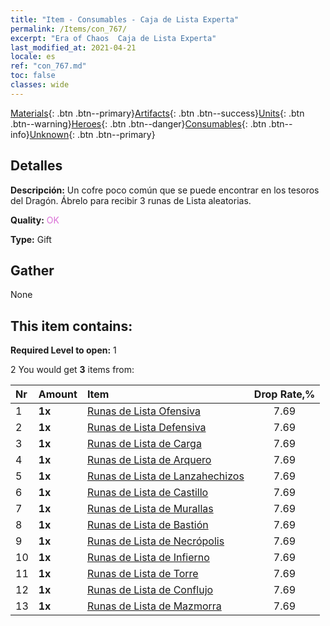 ```yaml
---
title: "Item - Consumables - Caja de Lista Experta"
permalink: /Items/con_767/
excerpt: "Era of Chaos  Caja de Lista Experta"
last_modified_at: 2021-04-21
locale: es
ref: "con_767.md"
toc: false
classes: wide
---
```

 [Materials](/es/Items/){: .btn .btn--primary}[Artifacts](/es/Items/Artifacts/){: .btn .btn--success}[Units](/es/Items/Units/){: .btn .btn--warning}[Heroes](/es/Items/Heroes/){: .btn .btn--danger}[Consumables](/es/Items/Consumables/){: .btn .btn--info}[Unknown](/es/Items/Unknown/){: .btn .btn--primary}

## Detalles
 **Descripción:** Un cofre poco común que se puede encontrar en los tesoros del Dragón. Ábrelo para recibir 3 runas de Lista aleatorias.

 **Quality:** <span style="color: #DA70D6">OK</span>

 **Type:** Gift

## Gather

  None

## This item contains:

 **Required Level to open:** 1

 2 You would get **3** items  from:

  | Nr | Amount |     Item    | Drop Rate,% |
  |:---|:-------|:------------|:---------:|
  | 1 |  **1x** | [Runas de Lista Ofensiva](/es/Items/con_734/) | 7.69 | 
  | 2 |  **1x** | [Runas de Lista Defensiva](/es/Items/con_739/) | 7.69 | 
  | 3 |  **1x** | [Runas de Lista de Carga](/es/Items/con_741/) | 7.69 | 
  | 4 |  **1x** | [Runas de Lista de Arquero](/es/Items/con_742/) | 7.69 | 
  | 5 |  **1x** | [Runas de Lista de Lanzahechizos](/es/Items/con_746/) | 7.69 | 
  | 6 |  **1x** | [Runas de Lista de Castillo](/es/Items/con_752/) | 7.69 | 
  | 7 |  **1x** | [Runas de Lista de Murallas](/es/Items/con_753/) | 7.69 | 
  | 8 |  **1x** | [Runas de Lista de Bastión](/es/Items/con_754/) | 7.69 | 
  | 9 |  **1x** | [Runas de Lista de Necrópolis](/es/Items/con_755/) | 7.69 | 
  | 10 |  **1x** | [Runas de Lista de Infierno](/es/Items/con_777/) | 7.69 | 
  | 11 |  **1x** | [Runas de Lista de Torre](/es/Items/con_785/) | 7.69 | 
  | 12 |  **1x** | [Runas de Lista de Conflujo](/es/Items/con_791/) | 7.69 | 
  | 13 |  **1x** | [Runas de Lista de Mazmorra](/es/Items/con_792/) | 7.69 | 
